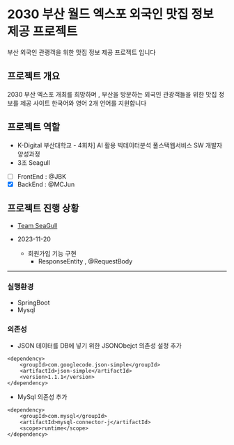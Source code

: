 # 2030 부산 월드 엑스포 외국인 맛집 정보 제공 프로젝트 
 부산 외국인 관괭객을 위한 맛집 정보 제공 프로젝트 입니다

## 프로젝트 개요
2030 부산 엑스포 개최를 희망하며 , 부산을 방문하는 외국인 관광객들을 위한 맛집 정보를 제공 사이트 
한국어와 영어 2개 언어를 지원합니다

## 프로젝트 역할
- K-Digital 부산대학교 - 4회차] AI 활용 빅데이터분석 풀스택웹서비스 SW 개발자 양성과정     
- 3조 Seagull  
- [ ] FrontEnd : @JBK  
- [x] BackEnd : @MCJun  

## 프로젝트 진행 상황
 - [Team SeaGull](https://www.notion.so/2023-9a0cd2e5323d401cab9db29c49586519)

 - 2023-11-20 
   - 회원가입 기능 구현 
      - ResponseEntity , @RequestBody
---
### 실행환경
 - SpringBoot
 - Mysql

### 의존성
- JSON 데이터를 DB에 넣기 위한 JSONObejct 의존성 설정 추가
```
<dependency>
    <groupId>com.googlecode.json-simple</groupId>
    <artifactId>json-simple</artifactId>
    <version>1.1.1</version>
</dependency>
```
- MySql 의존성 추가
```
<dependency>
    <groupId>com.mysql</groupId>
    <artifactId>mysql-connector-j</artifactId>
    <scope>runtime</scope>
</dependency>
```